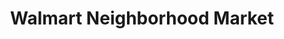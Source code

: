 ---
title: "Walmart Neighborhood Market"
url: /louisville/walmart-neighborhood-market/
shop: Supermarkt
---